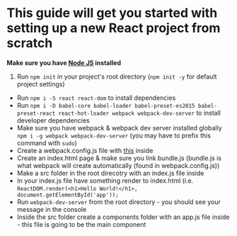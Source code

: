 # This guide will get you started with setting up a new React project from scratch

**Make sure you have [Node JS](https://nodejs.org/en/) installed**

1. Run `npm init` in your project's root directory (`npm init -y` for default project settings)
* Run `npm i -S react react-dom` to install dependencies
* Run `npm i -D babel-core babel-loader babel-preset-es2015 babel-preset-react react-hot-loader webpack webpack-dev-server` to install developer dependencies
* Make sure you have webpack & webpack dev server installed globally `npm i -g webpack webpack-dev-server` (you may have to prefix this command with `sudo`)
* Create a webpack.config.js file with [this](https://github.com/BeachCodersAcademy/CodeWave/blob/master/notes/webpack.config.js) inside
* Create an index.html page & make sure you link bundle.js (bundle.js is what webpack will create automatically (found in webpack.config.js))
* Make a src folder in the root direcotry with an index.js file inside
* In your index.js file have something render to index.html (i.e. `ReactDOM.render(<h1>Hello World!</h1>, document.getElementById('app'));`
* Run `webpack-dev-server` from the root directory - you should see your message in the console
* Inside the src folder create a components folder with an app.js file inside - this file is going to be the main component
